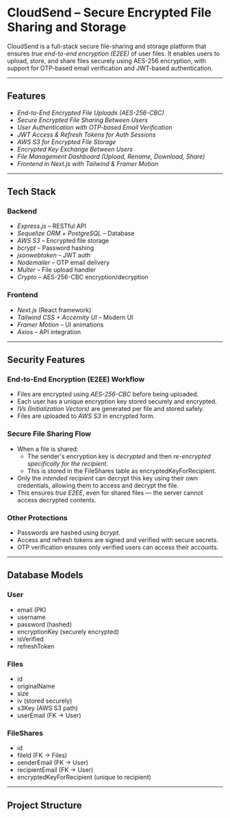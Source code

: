 # CloudSend – Secure Encrypted File Sharing and Storage

CloudSend is a full-stack secure file-sharing and storage platform that ensures *true end-to-end encryption (E2EE)* of user files. It enables users to upload, store, and share files securely using AES-256 encryption, with support for OTP-based email verification and JWT-based authentication.

---

## Features

- *End-to-End Encrypted File Uploads (AES-256-CBC)*
- *Secure Encrypted File Sharing Between Users*
- *User Authentication with OTP-based Email Verification*
- *JWT Access & Refresh Tokens for Auth Sessions*
- *AWS S3 for Encrypted File Storage*
- *Encrypted Key Exchange Between Users*
- *File Management Dashboard (Upload, Rename, Download, Share)*
- *Frontend in Next.js with Tailwind & Framer Motion*

---

## Tech Stack

### Backend
- *Express.js* – RESTful API
- *Sequelize ORM* + *PostgreSQL* – Database
- *AWS S3* – Encrypted file storage
- *bcrypt* – Password hashing
- *jsonwebtoken* – JWT auth
- *Nodemailer* – OTP email delivery
- *Multer* – File upload handler
- *Crypto* – AES-256-CBC encryption/decryption

### Frontend
- *Next.js* (React framework)
- *Tailwind CSS + Accernity UI* – Modern UI
- *Framer Motion* – UI animations
- *Axios* – API integration

---

## Security Features

### End-to-End Encryption (E2EE) Workflow

- Files are encrypted using *AES-256-CBC* before being uploaded.
- Each user has a unique encryption key stored securely and encrypted.
- *IVs (Initialization Vectors)* are generated per file and stored safely.
- Files are uploaded to *AWS S3* in encrypted form.

### Secure File Sharing Flow

- When a file is shared:
  - The sender's encryption key is *decrypted* and then *re-encrypted specifically for the recipient*.
  - This is stored in the FileShares table as encryptedKeyForRecipient.
- Only the *intended recipient* can decrypt this key using their own credentials, allowing them to access and decrypt the file.
- This ensures *true E2EE*, even for shared files — the server cannot access decrypted contents.

### Other Protections

- Passwords are hashed using *bcrypt*.
- Access and refresh tokens are signed and verified with secure secrets.
- OTP verification ensures only verified users can access their accounts.

---

## Database Models

### User
- email (PK)
- username
- password (hashed)
- encryptionKey (securely encrypted)
- isVerified
- refreshToken

### Files
- id
- originalName
- size
- iv (stored securely)
- s3Key (AWS S3 path)
- userEmail (FK → User)

### FileShares
- id
- fileId (FK → Files)
- senderEmail (FK → User)
- recipientEmail (FK → User)
- encryptedKeyForRecipient (unique to recipient)

---

## Project Structure
